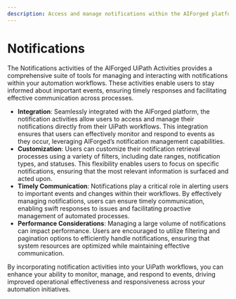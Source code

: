 ```yaml
---
description: Access and manage notifications within the AIForged platform.
---
```


# Notifications

The Notifications activities of the AIForged UiPath Activities provides a comprehensive suite of tools for managing and interacting with notifications within your automation workflows. These activities enable users to stay informed about important events, ensuring timely responses and facilitating effective communication across processes.

* **Integration**: Seamlessly integrated with the AIForged platform, the notification activities allow users to access and manage their notifications directly from their UiPath workflows. This integration ensures that users can effectively monitor and respond to events as they occur, leveraging AIForged’s notification management capabilities.
* **Customization**: Users can customize their notification retrieval processes using a variety of filters, including date ranges, notification types, and statuses. This flexibility enables users to focus on specific notifications, ensuring that the most relevant information is surfaced and acted upon.
* **Timely Communication**: Notifications play a critical role in alerting users to important events and changes within their workflows. By effectively managing notifications, users can ensure timely communication, enabling swift responses to issues and facilitating proactive management of automated processes.
* **Performance Considerations**: Managing a large volume of notifications can impact performance. Users are encouraged to utilize filtering and pagination options to efficiently handle notifications, ensuring that system resources are optimized while maintaining effective communication.

By incorporating notification activities into your UiPath workflows, you can enhance your ability to monitor, manage, and respond to events, driving improved operational effectiveness and responsiveness across your automation initiatives.
